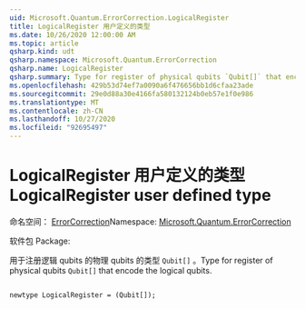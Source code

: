 ```yaml
---
uid: Microsoft.Quantum.ErrorCorrection.LogicalRegister
title: LogicalRegister 用户定义的类型
ms.date: 10/26/2020 12:00:00 AM
ms.topic: article
qsharp.kind: udt
qsharp.namespace: Microsoft.Quantum.ErrorCorrection
qsharp.name: LogicalRegister
qsharp.summary: Type for register of physical qubits `Qubit[]` that encode the logical qubits.
ms.openlocfilehash: 429b53d74ef7a0090a6f476656bb1d6cfaa23ade
ms.sourcegitcommit: 29e0d88a30e4166fa580132124b0eb57e1f0e986
ms.translationtype: MT
ms.contentlocale: zh-CN
ms.lasthandoff: 10/27/2020
ms.locfileid: "92695497"
---
```

# <a name="logicalregister-user-defined-type"></a><span data-ttu-id="a3e87-102">LogicalRegister 用户定义的类型</span><span class="sxs-lookup"><span data-stu-id="a3e87-102">LogicalRegister user defined type</span></span>

<span data-ttu-id="a3e87-103">命名空间： [ErrorCorrection](xref:Microsoft.Quantum.ErrorCorrection)</span><span class="sxs-lookup"><span data-stu-id="a3e87-103">Namespace: [Microsoft.Quantum.ErrorCorrection](xref:Microsoft.Quantum.ErrorCorrection)</span></span>

<span data-ttu-id="a3e87-104">软件包 [](https://nuget.org/packages/)</span><span class="sxs-lookup"><span data-stu-id="a3e87-104">Package: [](https://nuget.org/packages/)</span></span>


<span data-ttu-id="a3e87-105">用于注册逻辑 qubits 的物理 qubits 的类型 `Qubit[]` 。</span><span class="sxs-lookup"><span data-stu-id="a3e87-105">Type for register of physical qubits `Qubit[]` that encode the logical qubits.</span></span>

```qsharp

newtype LogicalRegister = (Qubit[]);
```

